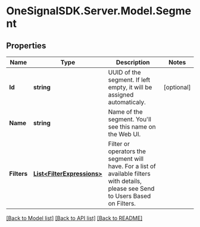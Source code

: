 # OneSignalSDK.Server.Model.Segment

## Properties

Name | Type | Description | Notes
------------ | ------------- | ------------- | -------------
**Id** | **string** | UUID of the segment.  If left empty, it will be assigned automaticaly. | [optional] 
**Name** | **string** | Name of the segment.  You&#39;ll see this name on the Web UI. | 
**Filters** | [**List&lt;FilterExpressions&gt;**](FilterExpressions.md) | Filter or operators the segment will have.  For a list of available filters with details, please see Send to Users Based on Filters. | 

[[Back to Model list]](../README.md#documentation-for-models) [[Back to API list]](../README.md#documentation-for-api-endpoints) [[Back to README]](../README.md)

